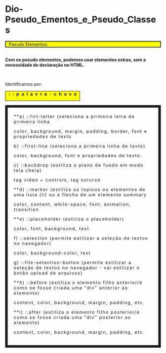 # Dio-Pseudo_Ementos_e_Pseudo_Classes

<div style="background-color: yellow; border: solid 2px; padding-left: 10px;">Pseudo Elementos:</div>

<br>

<strong>Com os pseudo elementos, podemos usar elementos extras, sem a necessidade de declaração no HTML.</strong>

<br>

Identificamos por: <aside style="background-color: yellow; border:solid 1px; width: 230px; height: 30px; padding-left: 10px;"><strong style="letter-spacing:8px;">::palavra-chave</strong></aside>

<div style="letter-spacing:2px; border: solid 8px; padding: 20px;">**a) ::firt-letter (seleciona a primeira letra da primeira linha

color, background, margin, padding, border, font e propriedades de texto

b) ::first-line (seleciona a primeira linha de texto)

color, background, font e propriedades de texto.

c) ::backdrop (estiliza o plano de fundo em modo tela cheia)

tag video + controls, tag sorurse

\*\*d) ::marker (estiliza os topicos ou elementos de uma lista (li) ou a flecha de um elemento summary

color, content, while-space, font, animation, transition

\*\*e) ::placeholder (estiliza o placeholder)

color, font, background, text

f) ::selection (permite estilizar a seleção de textos no navegador)

color, background-color, text

g) ::file-selection-button (permite estilizar a seleção de textos no navegador - vai estilizar o botão upload de arquivos)

\*\*h) ::before (estiliza o elemento filho anterior/é como se fosse criada uma "div" anterior ao elemento)

content, color, background, margin, padding, etc.

\*\*i) ::after (estiliza o elemento filho posterior/é como se fosse criada uma "div" posterior ao elemento)

content, color, background, margin, padding, etc.

</div>
